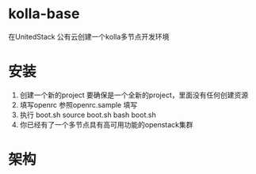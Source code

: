 # kolla-base
在UnitedStack 公有云创建一个kolla多节点开发环境

安装
===============

1. 创建一个新的project
    要确保是一个全新的project，里面没有任何创建资源
2. 填写openrc
    参照openrc.sample 填写
3. 执行 boot.sh
    source boot.sh
    bash boot.sh
4. 你已经有了一个多节点具有高可用功能的openstack集群


架构
===============

